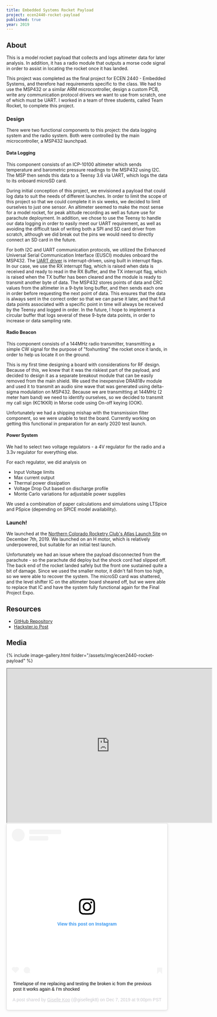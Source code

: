 ```yaml
---
title: Embedded Systems Rocket Payload
project: ecen2440-rocket-payload
published: true
year: 2019
---
```

<!-- TODO: posts about LTSpice/power simulations, 3 filters, PCB art -->
## About
This is a model rocket payload that collects and logs altimeter data for later analysis. In addition, it has a radio module that outputs a morse code signal in order to assist in locating the rocket once it has landed. 

This project was completed as the final project for ECEN 2440 - Embedded Systems, and therefore had requirements specific to the class. We had to use the MSP432 or a similar ARM microcontroller, design a custom PCB, write any communication protocol drivers we want to use from scratch, one of which must be UART. I worked in a team of three students, called Team Rocket, to complete this project. 

### Design
There were two functional components to this project: the data logging system and the radio system. Both were controlled by the main microcontroller, a MSP432 launchpad. 

#### Data Logging
This component consists of an ICP-10100 altimeter which sends temperature and barometric pressure readings to the MSP432 using I2C. The MSP then sends this data to a Teensy 3.6 via UART, which logs the data to its onboard microSD card. 

During initial conception of this project, we envisioned a payload that could log data to suit the needs of different launches. In order to limit the scope of this project so that we could complete it in six weeks, we decided to limit ourselves to just one sensor. An altimeter seemed to make the most sense for a model rocket, for peak altitude recording as well as future use for parachute deployment. In addition, we chose to use the Teensy to handle our data logging in order to easily meet our UART requirement, as well as avoiding the difficult task of writing both a SPI and SD card driver from scratch, although we did break out the pins we would need to directly connect an SD card in the future. 

For both I2C and UART communication protocols, we utilized the Enhanced Universal Serial Communication Interface (EUSCI) modules onboard the MSP432. The [UART driver](https://github.com/gisellegk/ECEN2440-final-project/blob/master/Code/Integrated%20Rocket%20Code/teensy_uart.c) is interrupt-driven, using built in interrupt flags. In our case, we use the RX interrupt flag, which is raised when data is received and ready to read in the RX Buffer, and the TX interrupt flag, which is raised when the TX buffer has been cleared and the module is ready to transmit another byte of data. The MSP432 stores points of data and CRC values from the altimeter in a 9-byte long buffer, and then sends each one in order before requesting the next point of data. This ensures that the data is always sent in the correct order so that we can parse it later, and that full data points associated with a specific point in time will always be received by the Teensy and logged in order. In the future, I hope to implement a circular buffer that logs several of these 9-byte data points, in order to increase or data sampling rate. 

#### Radio Beacon
This component consists of a 144MHz radio transmitter, transmitting a simple CW signal for the purpose of "foxhunting" the rocket once it lands, in order to help us locate it on the ground.

This is my first time designing a board with considerations for RF design. Because of this, we knew that it was the riskiest part of the payload, and decided to design it as a separate breakout module that can be easily removed from the main shield. We used the inexpensive DRA818v module and used it to transmit an audio sine wave that was generated using delta-sigma modulation on MSP432. Because we are transmitting at 144MHz (2 meter ham band) we need to identify ourselves, so we decided to transmit my call sign (KC1KKR) in Morse code using On-off keying (OOK). 

Unfortunately we had a shipping mishap with the transmission filter component, so we were unable to test the board. Currently working on getting this functional in preparation for an early 2020 test launch. 

#### Power System
We had to select two voltage regulators - a 4V regulator for the radio and a 3.3v regulator for everything else. 

For each regulator, we did analysis on

- Input Voltage limits
- Max current output
- Thermal power dissipation
- Voltage Drop Out based on discharge profile
- Monte Carlo variations for adjustable power supplies

We used a combination of paper calculations and simulations using LTSpice and PSpice (depending on SPICE model availability). 

### Launch!
We launched at the [Northern Colorado Rocketry Club's Atlas Launch Site](https://ncrocketry.club/about-us/locations/atlas-site/) on December 7th, 2019. We launched on an H motor, which is relatively underpowered, but suitable for an initial test launch. 

Unfortunately we had an issue where the payload disconnected from the parachute - so the parachute did deploy but the shock cord had slipped off. The back end of the rocket landed safely but the front one sustained quite a bit of damage. Since we used the smaller motor, it didn't fall from too high, so we were able to recover the system. The microSD card was shattered, and the level shifter IC on the altimeter board sheared off, but we were able to replace that IC and have the system fully functional again for the Final Project Expo. 

## Resources
- [GitHub Repository](https://github.com/gisellegk/ECEN2440-final-project)
- [Hackster.io Post](https://www.hackster.io/team-rocket/rocket-payload-47606b)


## Media
{% include image-gallery.html folder="/assets/img/ecen2440-rocket-payload" %} 

<div class="videos">
<iframe src="https://drive.google.com/file/d/1zblB_1Q4SHKKIUS8jZvWfOAIpqSv96Nk/preview" width="640" height="480"></iframe>

<blockquote class="instagram-media" data-instgrm-captioned data-instgrm-permalink="https://www.instagram.com/p/B5zIUhBl4fJ/?utm_source=ig_embed&amp;utm_campaign=loading" data-instgrm-version="12" style=" background:#FFF; border:0; border-radius:3px; box-shadow:0 0 1px 0 rgba(0,0,0,0.5),0 1px 10px 0 rgba(0,0,0,0.15); margin: 1px; max-width:540px; min-width:326px; padding:0; width:99.375%; width:-webkit-calc(100% - 2px); width:calc(100% - 2px);"><div style="padding:16px;"> <a href="https://www.instagram.com/p/B5zIUhBl4fJ/?utm_source=ig_embed&amp;utm_campaign=loading" style=" background:#FFFFFF; line-height:0; padding:0 0; text-align:center; text-decoration:none; width:100%;" target="_blank"> <div style=" display: flex; flex-direction: row; align-items: center;"> <div style="background-color: #F4F4F4; border-radius: 50%; flex-grow: 0; height: 40px; margin-right: 14px; width: 40px;"></div> <div style="display: flex; flex-direction: column; flex-grow: 1; justify-content: center;"> <div style=" background-color: #F4F4F4; border-radius: 4px; flex-grow: 0; height: 14px; margin-bottom: 6px; width: 100px;"></div> <div style=" background-color: #F4F4F4; border-radius: 4px; flex-grow: 0; height: 14px; width: 60px;"></div></div></div><div style="padding: 19% 0;"></div> <div style="display:block; height:50px; margin:0 auto 12px; width:50px;"><svg width="50px" height="50px" viewBox="0 0 60 60" version="1.1" xmlns="https://www.w3.org/2000/svg" xmlns:xlink="https://www.w3.org/1999/xlink"><g stroke="none" stroke-width="1" fill="none" fill-rule="evenodd"><g transform="translate(-511.000000, -20.000000)" fill="#000000"><g><path d="M556.869,30.41 C554.814,30.41 553.148,32.076 553.148,34.131 C553.148,36.186 554.814,37.852 556.869,37.852 C558.924,37.852 560.59,36.186 560.59,34.131 C560.59,32.076 558.924,30.41 556.869,30.41 M541,60.657 C535.114,60.657 530.342,55.887 530.342,50 C530.342,44.114 535.114,39.342 541,39.342 C546.887,39.342 551.658,44.114 551.658,50 C551.658,55.887 546.887,60.657 541,60.657 M541,33.886 C532.1,33.886 524.886,41.1 524.886,50 C524.886,58.899 532.1,66.113 541,66.113 C549.9,66.113 557.115,58.899 557.115,50 C557.115,41.1 549.9,33.886 541,33.886 M565.378,62.101 C565.244,65.022 564.756,66.606 564.346,67.663 C563.803,69.06 563.154,70.057 562.106,71.106 C561.058,72.155 560.06,72.803 558.662,73.347 C557.607,73.757 556.021,74.244 553.102,74.378 C549.944,74.521 548.997,74.552 541,74.552 C533.003,74.552 532.056,74.521 528.898,74.378 C525.979,74.244 524.393,73.757 523.338,73.347 C521.94,72.803 520.942,72.155 519.894,71.106 C518.846,70.057 518.197,69.06 517.654,67.663 C517.244,66.606 516.755,65.022 516.623,62.101 C516.479,58.943 516.448,57.996 516.448,50 C516.448,42.003 516.479,41.056 516.623,37.899 C516.755,34.978 517.244,33.391 517.654,32.338 C518.197,30.938 518.846,29.942 519.894,28.894 C520.942,27.846 521.94,27.196 523.338,26.654 C524.393,26.244 525.979,25.756 528.898,25.623 C532.057,25.479 533.004,25.448 541,25.448 C548.997,25.448 549.943,25.479 553.102,25.623 C556.021,25.756 557.607,26.244 558.662,26.654 C560.06,27.196 561.058,27.846 562.106,28.894 C563.154,29.942 563.803,30.938 564.346,32.338 C564.756,33.391 565.244,34.978 565.378,37.899 C565.522,41.056 565.552,42.003 565.552,50 C565.552,57.996 565.522,58.943 565.378,62.101 M570.82,37.631 C570.674,34.438 570.167,32.258 569.425,30.349 C568.659,28.377 567.633,26.702 565.965,25.035 C564.297,23.368 562.623,22.342 560.652,21.575 C558.743,20.834 556.562,20.326 553.369,20.18 C550.169,20.033 549.148,20 541,20 C532.853,20 531.831,20.033 528.631,20.18 C525.438,20.326 523.257,20.834 521.349,21.575 C519.376,22.342 517.703,23.368 516.035,25.035 C514.368,26.702 513.342,28.377 512.574,30.349 C511.834,32.258 511.326,34.438 511.181,37.631 C511.035,40.831 511,41.851 511,50 C511,58.147 511.035,59.17 511.181,62.369 C511.326,65.562 511.834,67.743 512.574,69.651 C513.342,71.625 514.368,73.296 516.035,74.965 C517.703,76.634 519.376,77.658 521.349,78.425 C523.257,79.167 525.438,79.673 528.631,79.82 C531.831,79.965 532.853,80.001 541,80.001 C549.148,80.001 550.169,79.965 553.369,79.82 C556.562,79.673 558.743,79.167 560.652,78.425 C562.623,77.658 564.297,76.634 565.965,74.965 C567.633,73.296 568.659,71.625 569.425,69.651 C570.167,67.743 570.674,65.562 570.82,62.369 C570.966,59.17 571,58.147 571,50 C571,41.851 570.966,40.831 570.82,37.631"></path></g></g></g></svg></div><div style="padding-top: 8px;"> <div style=" color:#3897f0; font-family:Arial,sans-serif; font-size:14px; font-style:normal; font-weight:550; line-height:18px;"> View this post on Instagram</div></div><div style="padding: 12.5% 0;"></div> <div style="display: flex; flex-direction: row; margin-bottom: 14px; align-items: center;"><div> <div style="background-color: #F4F4F4; border-radius: 50%; height: 12.5px; width: 12.5px; transform: translateX(0px) translateY(7px);"></div> <div style="background-color: #F4F4F4; height: 12.5px; transform: rotate(-45deg) translateX(3px) translateY(1px); width: 12.5px; flex-grow: 0; margin-right: 14px; margin-left: 2px;"></div> <div style="background-color: #F4F4F4; border-radius: 50%; height: 12.5px; width: 12.5px; transform: translateX(9px) translateY(-18px);"></div></div><div style="margin-left: 8px;"> <div style=" background-color: #F4F4F4; border-radius: 50%; flex-grow: 0; height: 20px; width: 20px;"></div> <div style=" width: 0; height: 0; border-top: 2px solid transparent; border-left: 6px solid #f4f4f4; border-bottom: 2px solid transparent; transform: translateX(16px) translateY(-4px) rotate(30deg)"></div></div><div style="margin-left: auto;"> <div style=" width: 0px; border-top: 8px solid #F4F4F4; border-right: 8px solid transparent; transform: translateY(16px);"></div> <div style=" background-color: #F4F4F4; flex-grow: 0; height: 12px; width: 16px; transform: translateY(-4px);"></div> <div style=" width: 0; height: 0; border-top: 8px solid #F4F4F4; border-left: 8px solid transparent; transform: translateY(-4px) translateX(8px);"></div></div></div></a> <p style=" margin:8px 0 0 0; padding:0 4px;"> <a href="https://www.instagram.com/p/B5zIUhBl4fJ/?utm_source=ig_embed&amp;utm_campaign=loading" style=" color:#000; font-family:Arial,sans-serif; font-size:14px; font-style:normal; font-weight:normal; line-height:17px; text-decoration:none; word-wrap:break-word;" target="_blank">Timelapse of me replacing and testing the broken ic from the previous post It works again &amp; I&#39;m shocked</a></p> <p style=" color:#c9c8cd; font-family:Arial,sans-serif; font-size:14px; line-height:17px; margin-bottom:0; margin-top:8px; overflow:hidden; padding:8px 0 7px; text-align:center; text-overflow:ellipsis; white-space:nowrap;">A post shared by <a href="https://www.instagram.com/gisellegk8/?utm_source=ig_embed&amp;utm_campaign=loading" style=" color:#c9c8cd; font-family:Arial,sans-serif; font-size:14px; font-style:normal; font-weight:normal; line-height:17px;" target="_blank"> Giselle Koo</a> (@gisellegk8) on <time style=" font-family:Arial,sans-serif; font-size:14px; line-height:17px;" datetime="2019-12-08T05:00:43+00:00">Dec 7, 2019 at 9:00pm PST</time></p></div></blockquote> <script async src="//www.instagram.com/embed.js"></script>

</div>